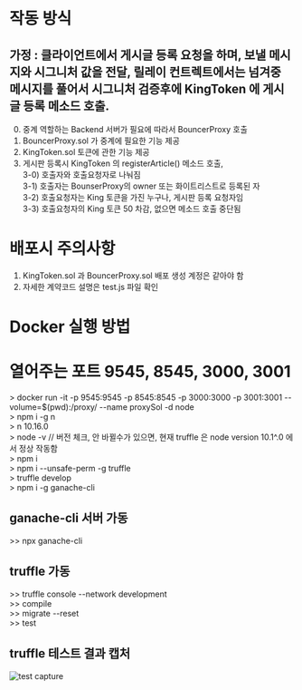 
# 작동 방식                                                             <br>
##  가정 :   클라이언트에서 게시글 등록 요청을 하며, 보낼 메시지와 시그니처 값을 전달, 릴레이 컨트렉트에서는 넘겨중 메시지를 풀어서 시그니처 검증후에 KingToken 에 게시글 등록 메소드 호출. <br>

0) 중계 역할하는 Backend 서버가 필요에 따라서 BouncerProxy 호출                  <br>
1) BouncerProxy.sol 가 중계에 필요한 기능 제공                                 <br>
2) KingToken.sol 토큰에 관한 기능 제공                                       <br>
3) 게시판 등록시 KingToken 의 registerArticle()  메소드 호출,                  <br>
3-0) 호출자와 호출요청자로 나눠짐                                              <br>
3-1) 호출자는 BounserProxy의 owner 또는 화이트리스트로 등록된 자                   <br>
3-2) 호출요청자는 King 토큰을 가진 누구나, 게시판 등록 요청자임                     <br>
3-3) 호출요청자의 King 토큰 50 차감, 없으면 메소드 호출 중단됨                     <br>

#  배포시 주의사항                                                          <br>
1) KingToken.sol 과 BouncerProxy.sol 배포 생성 계정은 같아야 함                  <br>
2) 자세한 계약코드 설명은 test.js 파일 확인                                     <br>


# Docker 실행 방법                                                          <br>
# 열어주는 포트  9545, 8545, 3000, 3001                                            <br>
\> docker run -it -p 9545:9545 -p 8545:8545 -p 3000:3000 -p 3001:3001  --volume=$(pwd):/proxy/  --name proxySol -d node <br>
\> npm i -g n                                                               <br>
\> n 10.16.0                                                                 <br>
\> node -v      // 버전 체크, 안 바뀔수가 있으면, 현재 truffle 은  node version 10.1^.0 에서 정상 작동함   <br>
\> npm i                                                                    <br>
\> npm i --unsafe-perm -g truffle                                           <br>
\> truffle develop                                                          <br>
\> npm i -g ganache-cli
<br>

##   ganache-cli    서버 가동                                                <br>
\>>  npx ganache-cli                                                         <br>


##   truffle 가동                                                           <br>
\>> truffle console --network development                                 <br>
\>> compile                                                                  <br>
\>> migrate --reset                                                              <br>
\>> test                                                                     <br>


##  truffle 테스트 결과 캡처
![test capture](https://user-images.githubusercontent.com/24896007/67766404-b4adc600-fa91-11e9-9fa3-292b7beeb821.png)